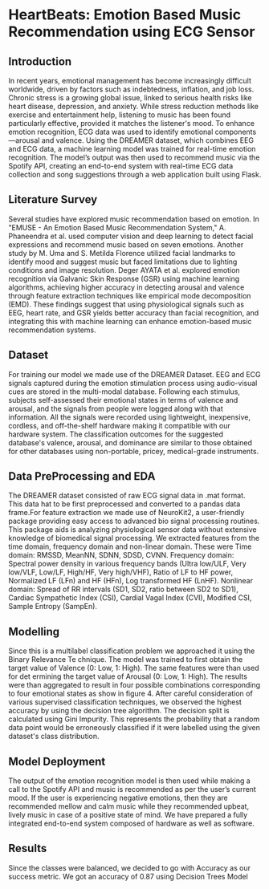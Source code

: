 # HeartBeats: Emotion Based Music Recommendation using ECG Sensor
## Introduction
In recent years, emotional management has become increasingly difficult worldwide, driven by factors such as indebtedness, inflation, and job loss. Chronic stress is a growing global issue, linked to serious health risks like heart disease, depression, and anxiety. While stress reduction methods like exercise and entertainment help, listening to music has been found particularly effective, provided it matches the listener's mood. To enhance emotion recognition, ECG data was used to identify emotional components—arousal and valence. Using the DREAMER dataset, which combines EEG and ECG data, a machine learning model was trained for real-time emotion recognition. The model’s output was then used to recommend music via the Spotify API, creating an end-to-end system with real-time ECG data collection and song suggestions through a web application built using Flask.

## Literature Survey
Several studies have explored music recommendation based on emotion. In "EMUSE - An Emotion Based Music Recommendation System," A. Phaneendra et al. used computer vision and deep learning to detect facial expressions and recommend music based on seven emotions. Another study by M. Uma and S. Metilda Florence utilized facial landmarks to identify mood and suggest music but faced limitations due to lighting conditions and image resolution. Deger AYATA et al. explored emotion recognition via Galvanic Skin Response (GSR) using machine learning algorithms, achieving higher accuracy in detecting arousal and valence through feature extraction techniques like empirical mode decomposition (EMD). These findings suggest that using physiological signals such as EEG, heart rate, and GSR yields better accuracy than facial recognition, and integrating this with machine learning can enhance emotion-based music recommendation systems.

## Dataset
For training our model we made use of the DREAMER Dataset. EEG and ECG signals captured during the emotion stimulation
process using audio-visual cues are stored in the multi-modal database. Following each stimulus, subjects self-assessed their emotional
states in terms of valence and arousal, and the signals from people were logged along with that information. All the
signals were recorded using lightweight, inexpensive, cordless, and off-the-shelf hardware making it compatible with our hardware
system. The classification outcomes for the suggested database's valence, arousal, and dominance are similar to those obtained for
other databases using non-portable, pricey, medical-grade instruments.

## Data PreProcessing and EDA
The DREAMER dataset consisted of raw ECG signal data in .mat format.
This data hat to be first preprocessed and converted to a pandas data frame.For feature extraction we made use of NeuroKit2, a user-friendly package providing easy access to advanced bio signal processing
routines. This package aids is analyzing physiological sensor data without extensive knowledge of biomedical signal processing. We
extracted features from the time domain, frequency domain and non-linear domain. These were Time domain: RMSSD, MeanNN,
SDNN, SDSD, CVNN. Frequency domain: Spectral power density in various frequency bands (Ultra low/ULF, Very low/VLF,
Low/LF, High/HF, Very high/VHF), Ratio of LF to HF power, Normalized LF (LFn) and HF (HFn), Log transformed HF (LnHF).
Nonlinear domain: Spread of RR intervals (SD1, SD2, ratio between SD2 to SD1), Cardiac Sympathetic Index (CSI), Cardial Vagal
Index (CVI), Modified CSI, Sample Entropy (SampEn).

## Modelling
Since this is a multilabel classification problem we approached it using the Binary Relevance Te chnique.
The model was trained to first obtain the target value of Valence (0: Low, 1: High). The same features were than used for det ermining
the target value of Arousal (0: Low, 1: High). The results were than aggregated to result in four possible combinations corresponding
to four emotional states as show in figure 4. After careful consideration of various supervised classification techniques, we observed
the highest accuracy by using the decision tree algorithm. The decision split is calculated using Gini Impurity. This represents the
probability that a random data point would be erroneously classified if it were labelled using the given dataset's class distribution.

## Model Deployment
The output of the emotion recognition model is then used while making a call to the Spotify API and music is recommended as per
the user’s current mood. If the user is experiencing negative emotions, then they are recommended mellow and calm music while they
recommended upbeat, lively music in case of a positive state of mind. We have prepared a fully integrated end-to-end system composed
of hardware as well as software.

## Results
Since the classes were balanced, we decided to go with Accuracy as our success metric. We got an accuracy of 0.87 using Decision Trees Model


